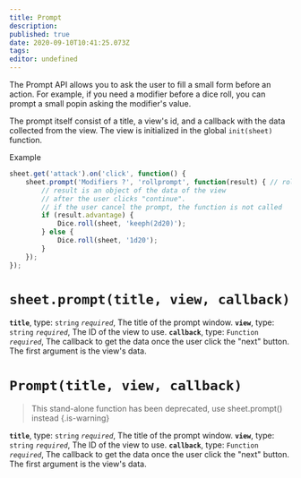 ```yaml
---
title: Prompt
description: 
published: true
date: 2020-09-10T10:41:25.073Z
tags: 
editor: undefined
---
```


The Prompt API allows you to ask the user to fill a small form before an action. For example, if you need a modifier before a dice roll, you can prompt a small popin asking the modifier's value.

The prompt itself consist of a title, a view's id, and a callback with the data collected from the view. The view is initialized in the global `init(sheet)` function.

Example
```javascript
sheet.get('attack').on('click', function() {
    sheet.prompt('Modifiers ?', 'rollprompt', function(result) { // rollprompt is the id of the view
        // result is an object of the data of the view
        // after the user clicks "continue".
        // if the user cancel the prompt, the function is not called
        if (result.advantage) {
            Dice.roll(sheet, 'keeph(2d20)'); 
        } else {
            Dice.roll(sheet, '1d20');
        }
    });
}); 
```

# `sheet.prompt(title, view, callback)`
**`title`**, type: `string` *`required`*, The title of the prompt window.
**`view`**, type: `string` *`required`*, The ID of the view to use.
**`callback`**, type: `Function` *`required`*, The callback to get the data once the user click the "next" button. The first argument is the view's data.

# `Prompt(title, view, callback)`
> This stand-alone function has been deprecated, use sheet.prompt() instead
{.is-warning}

**`title`**, type: `string` *`required`*, The title of the prompt window.
**`view`**, type: `string` *`required`*, The ID of the view to use.
**`callback`**, type: `Function` *`required`*, The callback to get the data once the user click the "next" button. The first argument is the view's data.